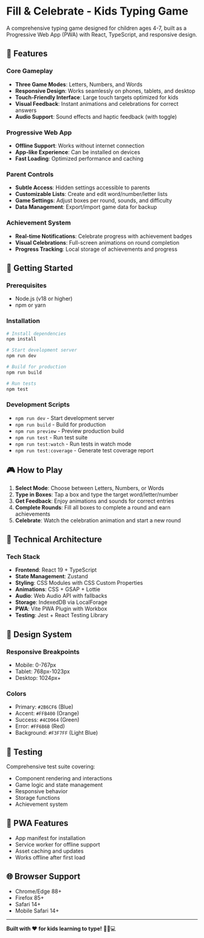 # Fill & Celebrate - Kids Typing Game

A comprehensive typing game designed for children ages 4-7, built as a Progressive Web App (PWA) with React, TypeScript, and responsive design.

## 🎯 Features

### Core Gameplay
- **Three Game Modes**: Letters, Numbers, and Words
- **Responsive Design**: Works seamlessly on phones, tablets, and desktop
- **Touch-Friendly Interface**: Large touch targets optimized for kids
- **Visual Feedback**: Instant animations and celebrations for correct answers
- **Audio Support**: Sound effects and haptic feedback (with toggle)

### Progressive Web App
- **Offline Support**: Works without internet connection
- **App-like Experience**: Can be installed on devices
- **Fast Loading**: Optimized performance and caching

### Parent Controls
- **Subtle Access**: Hidden settings accessible to parents
- **Customizable Lists**: Create and edit word/number/letter lists
- **Game Settings**: Adjust boxes per round, sounds, and difficulty
- **Data Management**: Export/import game data for backup

### Achievement System
- **Real-time Notifications**: Celebrate progress with achievement badges
- **Visual Celebrations**: Full-screen animations on round completion
- **Progress Tracking**: Local storage of achievements and progress

## 🚀 Getting Started

### Prerequisites
- Node.js (v18 or higher)
- npm or yarn

### Installation
```bash
# Install dependencies
npm install

# Start development server
npm run dev

# Build for production
npm run build

# Run tests
npm test
```

### Development Scripts
- `npm run dev` - Start development server
- `npm run build` - Build for production
- `npm run preview` - Preview production build
- `npm run test` - Run test suite
- `npm run test:watch` - Run tests in watch mode
- `npm run test:coverage` - Generate test coverage report

## 🎮 How to Play

1. **Select Mode**: Choose between Letters, Numbers, or Words
2. **Type in Boxes**: Tap a box and type the target word/letter/number
3. **Get Feedback**: Enjoy animations and sounds for correct entries
4. **Complete Rounds**: Fill all boxes to complete a round and earn achievements
5. **Celebrate**: Watch the celebration animation and start a new round

## 🔧 Technical Architecture

### Tech Stack
- **Frontend**: React 19 + TypeScript
- **State Management**: Zustand
- **Styling**: CSS Modules with CSS Custom Properties
- **Animations**: CSS + GSAP + Lottie
- **Audio**: Web Audio API with fallbacks
- **Storage**: IndexedDB via LocalForage
- **PWA**: Vite PWA Plugin with Workbox
- **Testing**: Jest + React Testing Library

## 🎨 Design System

### Responsive Breakpoints
- Mobile: 0-767px
- Tablet: 768px-1023px
- Desktop: 1024px+

### Colors
- Primary: `#2B6CF6` (Blue)
- Accent: `#FFB400` (Orange)
- Success: `#4CD964` (Green)
- Error: `#FF6B6B` (Red)
- Background: `#F3F7FF` (Light Blue)

## 🧪 Testing

Comprehensive test suite covering:
- Component rendering and interactions
- Game logic and state management
- Responsive behavior
- Storage functions
- Achievement system

## 📱 PWA Features

- App manifest for installation
- Service worker for offline support
- Asset caching and updates
- Works offline after first load

## 🌐 Browser Support

- Chrome/Edge 88+
- Firefox 85+
- Safari 14+
- Mobile Safari 14+

---

**Built with ❤️ for kids learning to type!** 🎯📱💻
